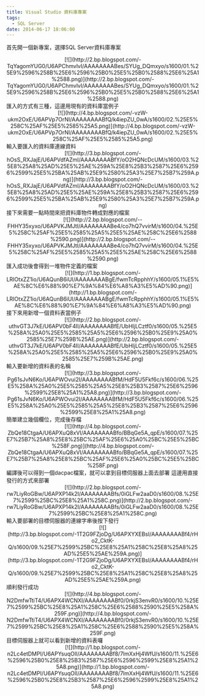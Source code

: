 ```yaml
---
title: Visual Studio 資料庫專案
tags:
  - SQL Server
date: 2014-06-17 18:06:00
---
```


首先開一個新專案，選擇SQL Server資料庫專案
<div class="separator" style="clear: both; text-align: center;">[![](http://2.bp.blogspot.com/-TqYagomYUG0/U6APChmvlvI/AAAAAAAABes/SYUg_DQmxyo/s1600/01.%25E9%2596%258B%25E6%2596%25B0%25E5%25B0%2588%25E6%25A1%2588.png)](http://2.bp.blogspot.com/-TqYagomYUG0/U6APChmvlvI/AAAAAAAABes/SYUg_DQmxyo/s1600/01.%25E9%2596%258B%25E6%2596%25B0%25E5%25B0%2588%25E6%25A1%2588.png)</div>
匯入的方式有三種，這邊用現有的資料庫當例子
<div class="separator" style="clear: both; text-align: center;">[![](http://4.bp.blogspot.com/-vzW-ukm2OxE/U6APVp7OrNI/AAAAAAAABfQ/k4iepZU_0wA/s1600/02.%25E5%258C%25AF%25E5%2585%25A5.png)](http://4.bp.blogspot.com/-vzW-ukm2OxE/U6APVp7OrNI/AAAAAAAABfQ/k4iepZU_0wA/s1600/02.%25E5%258C%25AF%25E5%2585%25A5.png)</div>
輸入要匯入的資料庫連線資料
<div class="separator" style="clear: both; text-align: center;">[![](http://3.bp.blogspot.com/-hOsS_RXJajE/U6APVdfAZmI/AAAAAAAABfY/oO2HQNcDcUM/s1600/03.%25E8%25A8%25AD%25E5%25AE%259A%25E8%25B3%2587%25E6%2596%2599%25E5%25BA%25AB%25E9%2580%25A3%25E7%25B7%259A.png)](http://3.bp.blogspot.com/-hOsS_RXJajE/U6APVdfAZmI/AAAAAAAABfY/oO2HQNcDcUM/s1600/03.%25E8%25A8%25AD%25E5%25AE%259A%25E8%25B3%2587%25E6%2596%2599%25E5%25BA%25AB%25E9%2580%25A3%25E7%25B7%259A.png)</div>
接下來需要一點時間來把資料庫物件轉成對應的檔案
<div class="separator" style="clear: both; text-align: center;">[![](http://2.bp.blogspot.com/--FHHY35xyxo/U6APVKJMJtI/AAAAAAAABe4/co7hQ7vvirM/s1600/04.%25E5%258C%25AF%25E5%2585%25A5%25E5%25AE%258C%25E6%2588%2590.png)](http://2.bp.blogspot.com/--FHHY35xyxo/U6APVKJMJtI/AAAAAAAABe4/co7hQ7vvirM/s1600/04.%25E5%258C%25AF%25E5%2585%25A5%25E5%25AE%258C%25E6%2588%2590.png)</div>
匯入成功後會得到一堆物件定義的檔案
<div class="separator" style="clear: both; text-align: center;">[![](http://1.bp.blogspot.com/-LRIOtxZZ1io/U6AQunB6iUI/AAAAAAAABgE/fwmTcRpphhY/s1600/05.1%E5%AE%8C%E6%88%90%E7%9A%84%E6%A8%A3%E5%AD%90.png)](http://1.bp.blogspot.com/-LRIOtxZZ1io/U6AQunB6iUI/AAAAAAAABgE/fwmTcRpphhY/s1600/05.1%E5%AE%8C%E6%88%90%E7%9A%84%E6%A8%A3%E5%AD%90.png)</div>
接下來用新增一個資料表當例子
<div class="separator" style="clear: both; text-align: center;">[![](http://2.bp.blogspot.com/-uthvGT3J7kE/U6APV0bF4II/AAAAAAAABfE/UbHIjLCztf0/s1600/05.%25E5%258A%25A0%25E5%2585%25A5%25E6%2596%25B0%25E9%25A0%2585%25E7%259B%25AE.png)](http://2.bp.blogspot.com/-uthvGT3J7kE/U6APV0bF4II/AAAAAAAABfE/UbHIjLCztf0/s1600/05.%25E5%258A%25A0%25E5%2585%25A5%25E6%2596%25B0%25E9%25A0%2585%25E7%259B%25AE.png)</div>
輸入要新增的資料表的名稱
<div class="separator" style="clear: both; text-align: center;">[![](http://3.bp.blogspot.com/-Pg61sJvN6Ko/U6APWOvui2I/AAAAAAAABfM/HdF5U5Fkf6c/s1600/06.%25E5%258A%25A0%25E5%2585%25A5%25E8%25B3%2587%25E6%2596%2599%25E8%25A1%25A8.png)](http://3.bp.blogspot.com/-Pg61sJvN6Ko/U6APWOvui2I/AAAAAAAABfM/HdF5U5Fkf6c/s1600/06.%25E5%258A%25A0%25E5%2585%25A5%25E8%25B3%2587%25E6%2596%2599%25E8%25A1%25A8.png)</div>
簡單建立幾個欄位，完成後存檔
<div class="separator" style="clear: both; text-align: center;">[![](http://4.bp.blogspot.com/-ZbQe18CtgaA/U6APXuQ8xVI/AAAAAAAABfo/BBqGe5A_qpE/s1600/07.%25E7%25B7%25A8%25E8%25BC%25AF%25E6%25A0%25BC%25E5%25BC%258F.png)](http://4.bp.blogspot.com/-ZbQe18CtgaA/U6APXuQ8xVI/AAAAAAAABfo/BBqGe5A_qpE/s1600/07.%25E7%25B7%25A8%25E8%25BC%25AF%25E6%25A0%25BC%25E5%25BC%258F.png)</div>
編譯後可以得到一個dacpac檔案，就可以拿到目標伺服器上面去部署
這邊用直接發行的方式來部署
<div class="separator" style="clear: both; text-align: center;">[![](http://2.bp.blogspot.com/-rw7LiyRoGBw/U6APXP14k2I/AAAAAAAABfs/0iGLFw2aaD0/s1600/08.%25E7%2599%25BC%25E8%25A1%258C.png)](http://2.bp.blogspot.com/-rw7LiyRoGBw/U6APXP14k2I/AAAAAAAABfs/0iGLFw2aaD0/s1600/08.%25E7%2599%25BC%25E8%25A1%258C.png)</div>
輸入要部署的目標伺服器的連線字串後按下發行
<div class="separator" style="clear: both; text-align: center;">[![](http://3.bp.blogspot.com/-1T2G9FZjoDg/U6APXYXEBsI/AAAAAAAABf4/rHo2_CktK-Q/s1600/09.%25E7%2599%25BC%25E8%25A1%258C%25E8%25A8%25AD%25E5%25AE%259A.png)](http://3.bp.blogspot.com/-1T2G9FZjoDg/U6APXYXEBsI/AAAAAAAABf4/rHo2_CktK-Q/s1600/09.%25E7%2599%25BC%25E8%25A1%258C%25E8%25A8%25AD%25E5%25AE%259A.png)</div>
順利發行成功
<div class="separator" style="clear: both; text-align: center;">[![](http://4.bp.blogspot.com/-N2DmfwTtiT4/U6APX4WCNXI/AAAAAAAABf0/0rkjS3envR0/s1600/10.%25E7%2599%25BC%25E8%25A1%258C%25E6%2588%2590%25E5%258A%259F.png)](http://4.bp.blogspot.com/-N2DmfwTtiT4/U6APX4WCNXI/AAAAAAAABf0/0rkjS3envR0/s1600/10.%25E7%2599%25BC%25E8%25A1%258C%25E6%2588%2590%25E5%258A%259F.png)</div>
目標伺服器上就可以看到新增的資料表囉
<div class="separator" style="clear: both; text-align: center;">[![](http://1.bp.blogspot.com/-n2Lc4etDMPI/U6APYsuqOII/AAAAAAAABf8/7lmXxHj4WfU/s1600/11.%25E6%2596%25B0%25E8%25B3%2587%25E6%2596%2599%25E8%25A1%25A8.png)](http://1.bp.blogspot.com/-n2Lc4etDMPI/U6APYsuqOII/AAAAAAAABf8/7lmXxHj4WfU/s1600/11.%25E6%2596%25B0%25E8%25B3%2587%25E6%2596%2599%25E8%25A1%25A8.png)</div>